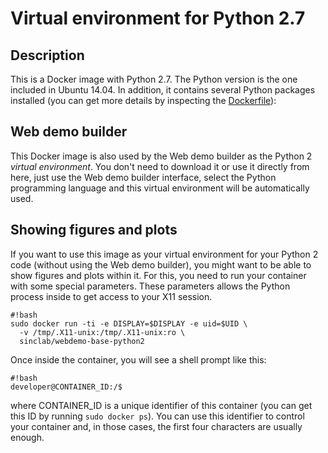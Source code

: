 # Virtual environment for Python 2.7 #

## Description ##
This is a Docker image with Python 2.7. The Python version is the one included in Ubuntu 14.04. In addition, it contains several Python packages installed (you can get more details by inspecting the [Dockerfile](https://bitbucket.org/sinc-lab/webdemo-base-python2/src/default/Dockerfile)):

## Web demo builder ##
This Docker image is also used by the Web demo builder as the Python 2 *virtual environment*. You don't need to download it or use it directly from here, just use the Web demo builder interface, select the Python programming language and this virtual environment will be automatically used.

## Showing figures and plots ##
If you want to use this image as your virtual environment for your Python 2 code (without using the Web demo builder), you might want to be able to show figures and plots within it. For this, you need to run your container with some special parameters. These parameters allows the Python process inside to get access to your X11 session.

    #!bash
    sudo docker run -ti -e DISPLAY=$DISPLAY -e uid=$UID \
      -v /tmp/.X11-unix:/tmp/.X11-unix:ro \
      sinclab/webdemo-base-python2

Once inside the container, you will see a shell prompt like this:

    #!bash
    developer@CONTAINER_ID:/$

where CONTAINER_ID is a unique identifier of this container (you can get this ID by running `sudo docker ps`). You can use this identifier to control your container and, in those cases, the first four characters are usually enough.

